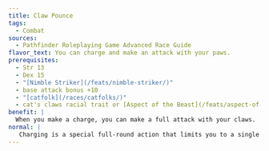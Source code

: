 ```yaml
---
title: Claw Pounce
tags:
  - Combat
sources:
  - Pathfinder Roleplaying Game Advanced Race Guide
flavor_text: You can charge and make an attack with your paws.
prerequisites:
  - Str 13
  - Dex 15
  - "[Nimble Striker](/feats/nimble-striker/)"
  - base attack bonus +10
  - "[catfolk](/races/catfolks/)"
  - cat's claws racial trait or [Aspect of the Beast](/feats/aspect-of-the-beast/) (claws of the beast manifestation)
benefit: |
  When you make a charge, you can make a full attack with your claws.
normal: |
   Charging is a special full-round action that limits you to a single attack.
---
```


